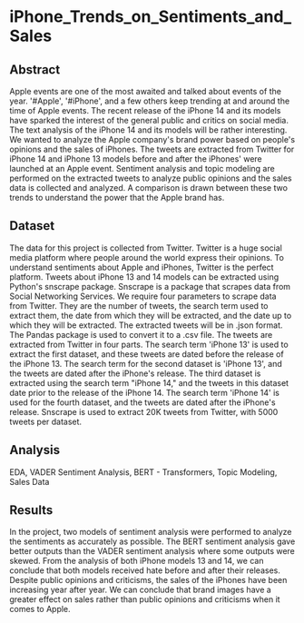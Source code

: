# iPhone_Trends_on_Sentiments_and_Sales

## Abstract

Apple events are one of the most awaited and talked about events of the year. '#Apple',
'#iPhone', and a few others keep trending at and around the time of Apple events. The recent release
of the iPhone 14 and its models have sparked the interest of the general public and critics on social
media. The text analysis of the iPhone 14 and its models will be rather interesting. We wanted to
analyze the Apple company's brand power based on people's opinions and the sales of iPhones.
The tweets are extracted from Twitter for iPhone 14 and iPhone 13 models before and after the
iPhones' were launched at an Apple event. Sentiment analysis and topic modeling are performed
on the extracted tweets to analyze public opinions and the sales data is collected and analyzed. A
comparison is drawn between these two trends to understand the power that the Apple brand has.

## Dataset

The data for this project is collected from Twitter. Twitter is a huge social media
platform where people around the world express their opinions. To understand sentiments
about Apple and iPhones, Twitter is the perfect platform. Tweets about iPhone 13 and 14
models can be extracted using Python's snscrape package. Snscrape is a package that
scrapes data from Social Networking Services. We require four parameters to scrape data
from Twitter. They are the number of tweets, the search term used to extract them, the date
from which they will be extracted, and the date up to which they will be extracted. The
extracted tweets will be in .json format. The Pandas package is used to convert it to a .csv
file.
The tweets are extracted from Twitter in four parts. The search term 'iPhone 13' is
used to extract the first dataset, and these tweets are dated before the release of the iPhone
13. The search term for the second dataset is 'iPhone 13', and the tweets are dated after the
iPhone's release. The third dataset is extracted using the search term "iPhone 14," and the
tweets in this dataset date prior to the release of the iPhone 14. The search term 'iPhone 14'
is used for the fourth dataset, and the tweets are dated after the iPhone's release. Snscrape
is used to extract 20K tweets from Twitter, with 5000 tweets per dataset.

## Analysis

EDA, VADER Sentiment Analysis, BERT - Transformers, Topic Modeling, Sales Data

## Results

In the project, two models of sentiment analysis were performed to analyze the sentiments
as accurately as possible. The BERT sentiment analysis gave better outputs than the VADER
sentiment analysis where some outputs were skewed. From the analysis of both iPhone models 13 and 14, we can conclude that both models received hate before and after their releases. Despite
public opinions and criticisms, the sales of the iPhones have been increasing year after year. We
can conclude that brand images have a greater effect on sales rather than public opinions and
criticisms when it comes to Apple.
